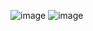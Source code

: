![image](https://github.com/user-attachments/assets/e8657142-0e88-42c6-bdac-6d24da8a5d00)
![image](https://github.com/user-attachments/assets/93b1d0eb-0f79-478e-97ca-6b090cc964cf)



<!---
eternalsnowfall/eternalsnowfall is a ✨ special ✨ repository because its `README.md` (this file) appears on your GitHub profile.
You can click the Preview link to take a look at your changes.
--->
